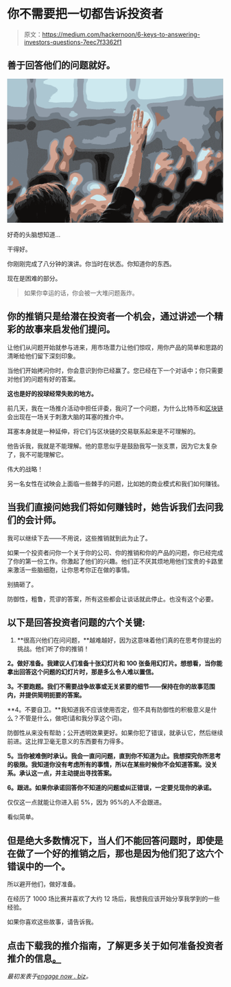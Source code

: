 # 你不需要把一切都告诉投资者

> 原文：<https://medium.com/hackernoon/6-keys-to-answering-investors-questions-7eec7f3362f1>

## 善于回答他们的问题就好。

![](img/a85b97e783461fa2e1a20133fd794ef3.png)

好奇的头脑想知道…

干得好。

你刚刚完成了八分钟的演讲。你当时在状态。你知道你的东西。

现在是困难的部分。

> 如果你幸运的话，你会被一大堆问题轰炸。

## 你的推销只是给潜在投资者一个机会，通过讲述一个精彩的故事来启发他们提问。

让他们从问题开始就参与进来，用市场潜力让他们惊叹，用你产品的简单和思路的清晰给他们留下深刻印象。

当他们开始拷问你时，你会意识到你已经赢了。您已经在下一个对话中；你只需要对他们的问题有好的答案。

**这也是好的投球经常失败的地方。**

前几天，我在一场推介活动中担任评委，我问了一个问题，为什么比特币和[区块链](https://hackernoon.com/tagged/blockchain)会出现在一场关于刺激大脑的耳塞的推介中。

耳塞本身就是一种延伸，将它们与区块链的交易联系起来是不可理解的。

他告诉我，我就是不能理解。他的意思似乎是鼓励我写一张支票，因为它太复杂了，我不可能理解它。

伟大的战略！

另一名女性在试映会上面临一些棘手的问题，比如她的商业模式和我们如何赚钱。

## 当我们直接问她我们将如何赚钱时，她告诉我们去问我们的会计师。

我可以继续下去——不用说，这些推销就到此为止了。

如果一个投资者问你一个关于你的公司、你的推销和你的产品的问题，你已经完成了你的第一份工作。你激起了他们的兴趣。他们正不厌其烦地用他们宝贵的卡路里来激活一些脑细胞，让你思考你正在做的事情。

别搞砸了。

防御性，粗鲁，荒谬的答案，所有这些都会让谈话就此停止。也没有这个必要。

## 以下是回答投资者问题的六个关键:

1.  **很高兴他们在问问题，**越难越好，因为这意味着他们真的在思考你提出的挑战。他们听了你的推销！

**2。做好准备。我建议人们准备十张幻灯片和 100 张备用幻灯片。想想看，当你能拿出回答这个问题的幻灯片时，那是多么令人难以置信。**

**3。不要跑题。我们不需要战争故事或无关紧要的细节——保持在你的故事范围内，并提供简明扼要的答案。**

**4。不要自卫。**我知道我不应该使用否定，但不具有防御性的积极意义是什么？不管是什么，做吧(请和我分享这个词)。

防御性从来没有帮助；公开透明效果更好。如果你犯了错误，就承认它，然后继续前进。这比捍卫毫无意义的东西要有力得多。

**5。当你被难倒时承认。我会一直问问题，直到你不知道为止。我想探究你所思考的极限。我知道你没有考虑所有的事情，所以在某些时候你不会知道答案。没关系。承认这一点，并主动提出寻找答案。**

**6。跟进。如果你承诺回答你不知道的问题或纠正错误，一定要兑现你的承诺。**

仅仅这一点就能让你进入前 5%，因为 95%的人不会跟进。

看似简单。

## 但是绝大多数情况下，当人们不能回答问题时，即使是在做了一个好的推销之后，那也是因为他们犯了这六个错误中的一个。

所以避开他们，做好准备。

在经历了 1000 场比赛并喜欢了大约 12 场后，我想我应该开始分享我学到的一些经验。

如果你喜欢这些故事，请告诉我。

## 点击下载我的推介指南，了解更多关于如何准备投资者推介的信息[。](https://engagenow.biz/prep-for-the-angels)

*最初发表于*[*engage now . biz*](https://engagenow.biz/blog/2018/3/6/6-secrets-to-answering-investors-questions)*。*